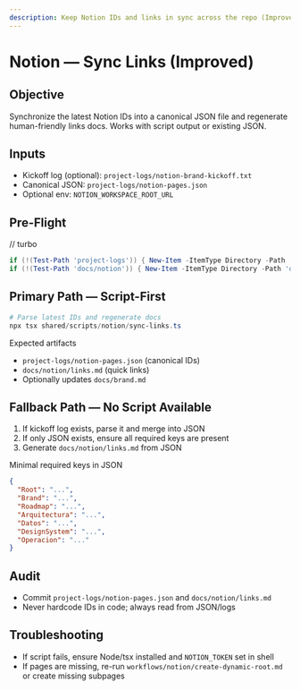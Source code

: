 ```yaml
---
description: Keep Notion IDs and links in sync across the repo (Improved & Reusable)
---
```


# Notion — Sync Links (Improved)

## Objective
Synchronize the latest Notion IDs into a canonical JSON file and regenerate human-friendly links docs. Works with script output or existing JSON.

## Inputs
- Kickoff log (optional): `project-logs/notion-brand-kickoff.txt`
- Canonical JSON: `project-logs/notion-pages.json`
- Optional env: `NOTION_WORKSPACE_ROOT_URL`

## Pre-Flight
// turbo
```powershell
if (!(Test-Path 'project-logs')) { New-Item -ItemType Directory -Path 'project-logs' | Out-Null }
if (!(Test-Path 'docs/notion')) { New-Item -ItemType Directory -Path 'docs/notion' | Out-Null }
```

## Primary Path — Script-First
```powershell
# Parse latest IDs and regenerate docs
npx tsx shared/scripts/notion/sync-links.ts
```

Expected artifacts
- `project-logs/notion-pages.json` (canonical IDs)
- `docs/notion/links.md` (quick links)
- Optionally updates `docs/brand.md`

## Fallback Path — No Script Available
1) If kickoff log exists, parse it and merge into JSON
2) If only JSON exists, ensure all required keys are present
3) Generate `docs/notion/links.md` from JSON

Minimal required keys in JSON
```json
{
  "Root": "...",
  "Brand": "...",
  "Roadmap": "...",
  "Arquitectura": "...",
  "Datos": "...",
  "DesignSystem": "...",
  "Operacion": "..."
}
```

## Audit
- Commit `project-logs/notion-pages.json` and `docs/notion/links.md`
- Never hardcode IDs in code; always read from JSON/logs

## Troubleshooting
- If script fails, ensure Node/tsx installed and `NOTION_TOKEN` set in shell
- If pages are missing, re-run `workflows/notion/create-dynamic-root.md` or create missing subpages
